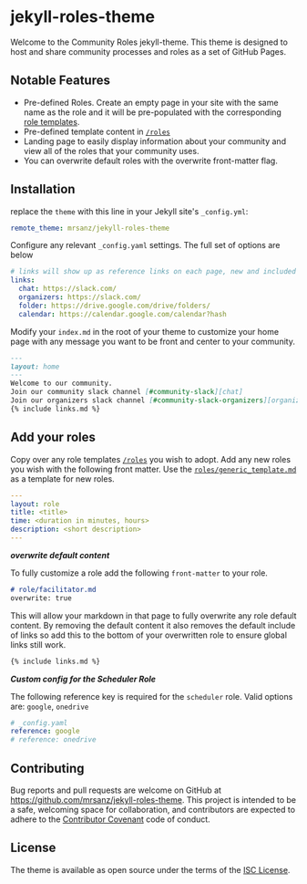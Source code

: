 # jekyll-roles-theme

Welcome to the Community Roles jekyll-theme.  This theme is designed to host and share community processes and roles as a set of GitHub Pages.

## Notable Features

* Pre-defined Roles. Create an empty page in your site with the same name as the role and it will be pre-populated with the corresponding [role templates](_includes/default_roles).
* Pre-defined template content in [`/roles`](/roles)
* Landing page to easily display information about your community and view all of the roles that your community uses.
* You can overwrite default roles with the overwrite front-matter flag.

## Installation

replace the `theme` with this line in your Jekyll site's `_config.yml`:

```yaml
remote_theme: mrsanz/jekyll-roles-theme
```

Configure any relevant `_config.yaml` settings.  The full set of options are below

```yaml
# links will show up as reference links on each page, new and included roles
links:
  chat: https://slack.com/
  organizers: https://slack.com/
  folder: https://drive.google.com/drive/folders/
  calendar: https://calendar.google.com/calendar?hash
```

Modify your `index.md` in the root of your theme to customize your home page with any message you want to be front and center to your community.
``` md
---
layout: home
---
Welcome to our community.
Join our community slack channel [#community-slack][chat]
Join our organizers slack channel [#community-slack-organizers][organizers]
{% include links.md %}
```

## Add your roles
Copy over any role templates [`/roles`](/roles) you wish to adopt.  Add any new roles you wish with the following front matter.  Use the [`roles/generic_template.md`](roles/generic_template.md) as a template for new roles.

```yaml
---
layout: role
title: <title>
time: <duration in minutes, hours>
description: <short description>
---
```

***overwrite default content***

To fully customize a role add the following `front-matter` to your role.
```md
# role/facilitator.md
overwrite: true
```

This will allow your markdown in that page to fully overwrite any role default content.  By removing the default content it also removes the default include of links so add this to the bottom of your overwritten role to ensure global links still work.
```md
{% include links.md %}
```

***Custom config for the Scheduler Role***

The following reference key is required for the `scheduler` role. Valid options are: `google`, `onedrive`
``` yaml
# _config.yaml
reference: google
# reference: onedrive
```

## Contributing

Bug reports and pull requests are welcome on GitHub at https://github.com/mrsanz/jekyll-roles-theme. This project is intended to be a safe, welcoming space for collaboration, and contributors are expected to adhere to the [Contributor Covenant](http://contributor-covenant.org) code of conduct.

## License

The theme is available as open source under the terms of the [ISC License](https://opensource.org/licenses/ISC).

